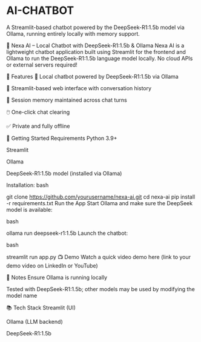 # AI-CHATBOT
A Streamlit-based chatbot powered by the DeepSeek-R1:1.5b model via Ollama, running entirely locally with memory support.


🤖 Nexa AI – Local Chatbot with DeepSeek-R1:1.5b & Ollama
Nexa AI is a lightweight chatbot application built using Streamlit for the frontend and Ollama to run the DeepSeek-R1:1.5b language model locally. No cloud APIs or external servers required!

🔧 Features
🧠 Local chatbot powered by DeepSeek-R1:1.5b via Ollama

💬 Streamlit-based web interface with conversation history

🔁 Session memory maintained across chat turns

🖱️ One-click chat clearing

✅ Private and fully offline

🚀 Getting Started
Requirements
Python 3.9+

Streamlit

Ollama

DeepSeek-R1:1.5b model (installed via Ollama)

Installation:
bash

git clone https://github.com/yourusername/nexa-ai.git
cd nexa-ai
pip install -r requirements.txt
Run the App
Start Ollama and make sure the DeepSeek model is available:

bash

ollama run deepseek-r1:1.5b
Launch the chatbot:

bash

streamlit run app.py
📺 Demo
Watch a quick video demo here (link to your demo video on LinkedIn or YouTube)

📌 Notes
Ensure Ollama is running locally

Tested with DeepSeek-R1:1.5b; other models may be used by modifying the model name

📚 Tech Stack
Streamlit (UI)

Ollama (LLM backend)

DeepSeek-R1:1.5b

